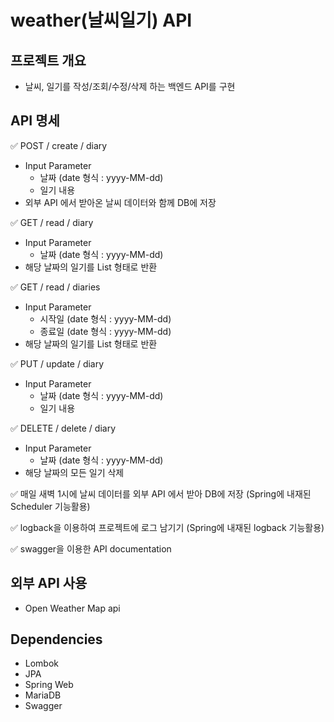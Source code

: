 # weather(날씨일기) API

## 프로젝트 개요
- 날씨, 일기를 작성/조회/수정/삭제 하는 백엔드 API를 구현

## API 명세
✅ POST / create / diary
- Input Parameter
  - 날짜 (date 형식 : yyyy-MM-dd) 
  - 일기 내용
- 외부 API 에서 받아온 날씨 데이터와 함께 DB에 저장

✅ GET / read / diary
- Input Parameter
  - 날짜 (date 형식 : yyyy-MM-dd) 
- 해당 날짜의 일기를 List 형태로 반환

✅ GET / read / diaries
- Input Parameter
  - 시작일 (date 형식 : yyyy-MM-dd) 
  - 종료일 (date 형식 : yyyy-MM-dd) 
- 해당 날짜의 일기를 List 형태로 반환

✅ PUT / update / diary
- Input Parameter
  - 날짜 (date 형식 : yyyy-MM-dd) 
  - 일기 내용

✅ DELETE / delete / diary
- Input Parameter
  - 날짜 (date 형식 : yyyy-MM-dd) 
- 해당 날짜의 모든 일기 삭제

✅ 매일 새벽 1시에 날씨 데이터를 외부 API 에서 받아 DB에 저장 (Spring에 내재된 Scheduler 기능활용)

✅ logback을 이용하여 프로젝트에 로그 남기기 (Spring에 내재된 logback 기능활용)

✅ swagger을 이용한 API documentation

## 외부 API 사용
- Open Weather Map api

## Dependencies
- Lombok
- JPA
- Spring Web
- MariaDB
- Swagger
